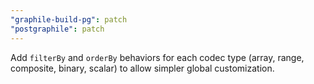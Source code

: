 ```yaml
---
"graphile-build-pg": patch
"postgraphile": patch
---
```


Add `filterBy` and `orderBy` behaviors for each codec type (array, range,
composite, binary, scalar) to allow simpler global customization.
